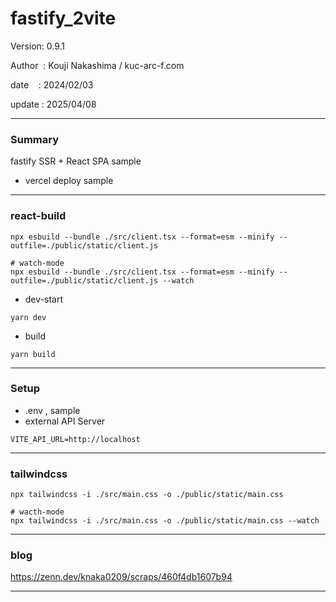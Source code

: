 ﻿# fastify_2vite

 Version: 0.9.1

 Author  : Kouji Nakashima / kuc-arc-f.com

 date    : 2024/02/03 

 update  : 2025/04/08

***
### Summary

fastify SSR + React SPA sample

* vercel deploy sample

***
### react-build

```
npx esbuild --bundle ./src/client.tsx --format=esm --minify --outfile=./public/static/client.js

# watch-mode
npx esbuild --bundle ./src/client.tsx --format=esm --minify --outfile=./public/static/client.js --watch
```

* dev-start
```
yarn dev
```

* build
```
yarn build
```
***
### Setup

* .env , sample
* external API Server
```
VITE_API_URL=http://localhost
```

***
### tailwindcss

```
npx tailwindcss -i ./src/main.css -o ./public/static/main.css

# wacth-mode
npx tailwindcss -i ./src/main.css -o ./public/static/main.css --watch
```

***
### blog 

https://zenn.dev/knaka0209/scraps/460f4db1607b94

***

